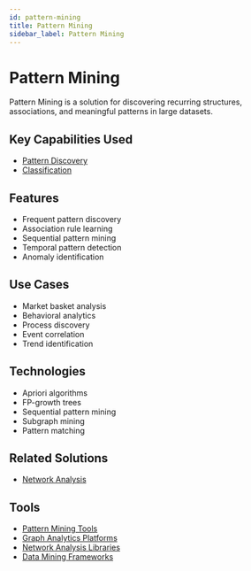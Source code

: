 ```yaml
---
id: pattern-mining
title: Pattern Mining
sidebar_label: Pattern Mining
---
```


# Pattern Mining

Pattern Mining is a solution for discovering recurring structures, associations, and meaningful patterns in large datasets.

## Key Capabilities Used

- [Pattern Discovery](../capabilities/pattern-discovery)
- [Classification](../capabilities/classification)

## Features

- Frequent pattern discovery
- Association rule learning
- Sequential pattern mining
- Temporal pattern detection
- Anomaly identification

## Use Cases

- Market basket analysis
- Behavioral analytics
- Process discovery
- Event correlation
- Trend identification

## Technologies

- Apriori algorithms
- FP-growth trees
- Sequential pattern mining
- Subgraph mining
- Pattern matching

## Related Solutions

- [Network Analysis](./network-analysis)

## Tools

- [Pattern Mining Tools](../tools/pattern-mining-tools)
- [Graph Analytics Platforms](../tools/graph-analytics-platforms)
- [Network Analysis Libraries](../tools/network-analysis-libraries)
- [Data Mining Frameworks](../tools/data-mining-frameworks)
